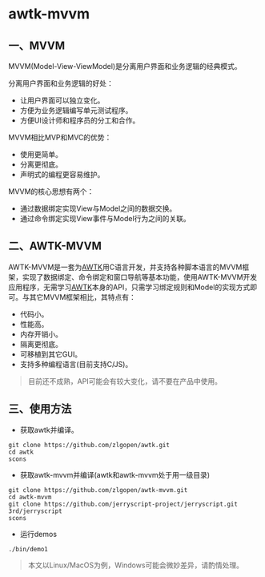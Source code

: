 # awtk-mvvm

## 一、MVVM 
MVVM(Model-View-ViewModel)是分离用户界面和业务逻辑的经典模式。

分离用户界面和业务逻辑的好处：

  * 让用户界面可以独立变化。
  * 方便为业务逻辑编写单元测试程序。
  * 方便UI设计师和程序员的分工和合作。

MVVM相比MVP和MVC的优势：

  * 使用更简单。
  * 分离更彻底。
  * 声明式的编程更容易维护。

MVVM的核心思想有两个：

* 通过数据绑定实现View与Model之间的数据交换。
* 通过命令绑定实现View事件与Model行为之间的关联。

## 二、AWTK-MVVM

AWTK-MVVM是一套为[AWTK](https://github.com/zlgopen/awtk)用C语言开发，并支持各种脚本语言的MVVM框架，实现了数据绑定、命令绑定和窗口导航等基本功能，使用AWTK-MVVM开发应用程序，无需学习[AWTK](https://github.com/zlgopen/awtk)本身的API，只需学习绑定规则和Model的实现方式即可。与其它MVVM框架相比，其特点有：

* 代码小。
* 性能高。
* 内存开销小。
* 隔离更彻底。
* 可移植到其它GUI。
* 支持多种编程语言(目前支持C/JS)。

> 目前还不成熟，API可能会有较大变化，请不要在产品中使用。

## 三、使用方法

* 获取awtk并编译。

```
git clone https://github.com/zlgopen/awtk.git
cd awtk
scons
```

* 获取awtk-mvvm并编译(awtk和awtk-mvvm处于用一级目录)

```
git clone https://github.com/zlgopen/awtk-mvvm.git
cd awtk-mvvm
git clone https://github.com/jerryscript-project/jerryscript.git 3rd/jerryscript
scons
```

* 运行demos

```
./bin/demo1
```

> 本文以Linux/MacOS为例，Windows可能会微妙差异，请酌情处理。

